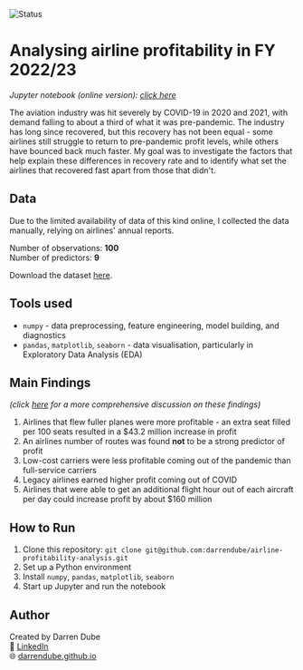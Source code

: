 ![Status](https://img.shields.io/badge/Status-Project%20Complete-brightgreen)
# Analysing airline profitability in FY 2022/23

*Jupyter notebook (online version): [click here](https://nbviewer.org/github/darrendube/airline-profitability-analysis/blob/main/notebook.ipynb)*

The aviation industry was hit severely by COVID-19 in 2020 and 2021, with demand falling to about a third of what it was pre-pandemic. The industry has long since recovered, but this recovery has not been equal - some airlines still struggle to return to pre-pandemic profit levels, while others have bounced back much faster. My goal was to investigate the factors that help explain these differences in recovery rate and to identify what set the airlines that recovered fast apart from those that didn't.

## Data

Due to the limited availability of data of this kind online, I collected the data manually, relying on airlines' annual reports.

Number of observations: **100**  
Number of predictors: **9**

Download the dataset [here](https://github.com/darrendube/airline-profitability-analysis/blob/4a95508e6ffcfbdbd58906811ded3b95cf411cfb/airline_data.csv).

## Tools used

- `numpy` - data preprocessing, feature engineering, model building, and diagnostics
- `pandas`, `matplotlib`, `seaborn` - data visualisation, particularly in Exploratory Data Analysis (EDA)

## Main Findings
*(click [here](https://nbviewer.org/github/darrendube/airline-profitability-analysis/blob/main/notebook.ipynb#Results) for a more comprehensive discussion on these findings)*

1. Airlines that flew fuller planes were more profitable - an extra seat filled per 100 seats resulted in a \$43.2 million increase in profit
2. An airlines number of routes was found **not** to be a strong predictor of profit
3. Low-cost carriers were less profitable coming out of the pandemic than full-service carriers
4. Legacy airlines earned higher profit coming out of COVID
5. Airlines that were able to get an additional flight hour out of each aircraft per day could increase profit by about \$160 million

## How to Run

1. Clone this repository: `git clone git@github.com:darrendube/airline-profitability-analysis.git`
2. Set up a Python environment
3. Install `numpy`, `pandas`, `matplotlib`, `seaborn`
4. Start up Jupyter and run the notebook

## Author
Created by Darren Dube  
🔗 [LinkedIn](https://linkedin.com/in/darrendube)  
🌐 [darrendube.github.io](https://darrendube.github.io/)  
